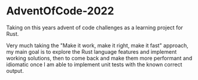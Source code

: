 # AdventOfCode-2022

Taking on this years advent of code challenges as a learning project for Rust.

Very much taking the "Make it work, make it right, make it fast" approach, my main goal is to explore the Rust language features and implement working solutions, then to come back and make them more performant and idiomatic once I am able to implement unit tests with the known correct output.